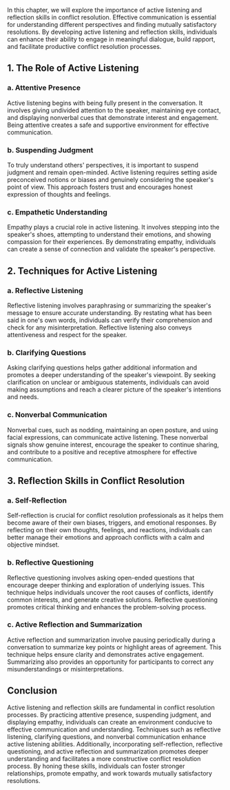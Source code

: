 
In this chapter, we will explore the importance of active listening and reflection skills in conflict resolution. Effective communication is essential for understanding different perspectives and finding mutually satisfactory resolutions. By developing active listening and reflection skills, individuals can enhance their ability to engage in meaningful dialogue, build rapport, and facilitate productive conflict resolution processes.

1\. The Role of Active Listening
-------------------------------

### a. Attentive Presence

Active listening begins with being fully present in the conversation. It involves giving undivided attention to the speaker, maintaining eye contact, and displaying nonverbal cues that demonstrate interest and engagement. Being attentive creates a safe and supportive environment for effective communication.

### b. Suspending Judgment

To truly understand others' perspectives, it is important to suspend judgment and remain open-minded. Active listening requires setting aside preconceived notions or biases and genuinely considering the speaker's point of view. This approach fosters trust and encourages honest expression of thoughts and feelings.

### c. Empathetic Understanding

Empathy plays a crucial role in active listening. It involves stepping into the speaker's shoes, attempting to understand their emotions, and showing compassion for their experiences. By demonstrating empathy, individuals can create a sense of connection and validate the speaker's perspective.

2\. Techniques for Active Listening
----------------------------------

### a. Reflective Listening

Reflective listening involves paraphrasing or summarizing the speaker's message to ensure accurate understanding. By restating what has been said in one's own words, individuals can verify their comprehension and check for any misinterpretation. Reflective listening also conveys attentiveness and respect for the speaker.

### b. Clarifying Questions

Asking clarifying questions helps gather additional information and promotes a deeper understanding of the speaker's viewpoint. By seeking clarification on unclear or ambiguous statements, individuals can avoid making assumptions and reach a clearer picture of the speaker's intentions and needs.

### c. Nonverbal Communication

Nonverbal cues, such as nodding, maintaining an open posture, and using facial expressions, can communicate active listening. These nonverbal signals show genuine interest, encourage the speaker to continue sharing, and contribute to a positive and receptive atmosphere for effective communication.

3\. Reflection Skills in Conflict Resolution
-------------------------------------------

### a. Self-Reflection

Self-reflection is crucial for conflict resolution professionals as it helps them become aware of their own biases, triggers, and emotional responses. By reflecting on their own thoughts, feelings, and reactions, individuals can better manage their emotions and approach conflicts with a calm and objective mindset.

### b. Reflective Questioning

Reflective questioning involves asking open-ended questions that encourage deeper thinking and exploration of underlying issues. This technique helps individuals uncover the root causes of conflicts, identify common interests, and generate creative solutions. Reflective questioning promotes critical thinking and enhances the problem-solving process.

### c. Active Reflection and Summarization

Active reflection and summarization involve pausing periodically during a conversation to summarize key points or highlight areas of agreement. This technique helps ensure clarity and demonstrates active engagement. Summarizing also provides an opportunity for participants to correct any misunderstandings or misinterpretations.

Conclusion
----------

Active listening and reflection skills are fundamental in conflict resolution processes. By practicing attentive presence, suspending judgment, and displaying empathy, individuals can create an environment conducive to effective communication and understanding. Techniques such as reflective listening, clarifying questions, and nonverbal communication enhance active listening abilities. Additionally, incorporating self-reflection, reflective questioning, and active reflection and summarization promotes deeper understanding and facilitates a more constructive conflict resolution process. By honing these skills, individuals can foster stronger relationships, promote empathy, and work towards mutually satisfactory resolutions.

